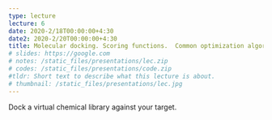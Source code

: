 ```yaml
---
type: lecture
lecture: 6
date: 2020-2/18T00:00:00+4:30
date2: 2020-2/20T00:00:00+4:30
title: Molecular docking. Scoring functions.  Common optimization algorithms.
# slides: https://google.com
# notes: /static_files/presentations/lec.zip
# codes: /static_files/presentations/code.zip
#tldr: Short text to describe what this lecture is about.
# thumbnail: /static_files/presentations/lec.jpg
---
```

Dock a virtual chemical library against your target.